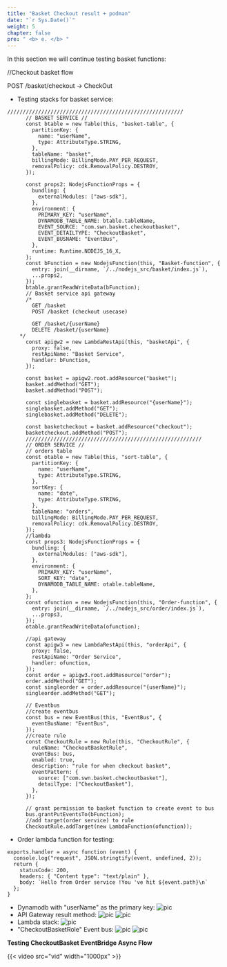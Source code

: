 ```yaml
---
title: "Basket Checkout result + podman"
date: "`r Sys.Date()`"
weight: 5
chapter: false
pre: " <b> e. </b> "
---
```


In this section we will  continue testing basket functions: 

//Checkout basket flow

  POST /basket/checkout -> CheckOut

- Testing stacks for basket service: 
```
/////////////////////////////////////////////////////////
      // BASKET SERVICE //
      const btable = new Table(this, "basket-table", {
        partitionKey: {
          name: "userName",
          type: AttributeType.STRING,
        },
        tableName: "basket",
        billingMode: BillingMode.PAY_PER_REQUEST,
        removalPolicy: cdk.RemovalPolicy.DESTROY,
      });

      const props2: NodejsFunctionProps = {
        bundling: {
          externalModules: ["aws-sdk"],
        },
        environment: {
          PRIMARY_KEY: "userName",
          DYNAMODB_TABLE_NAME: btable.tableName,
          EVENT_SOURCE: "com.swn.basket.checkoutbasket",
          EVENT_DETAILTYPE: "CheckoutBasket",
          EVENT_BUSNAME: "EventBus",
        },
        runtime: Runtime.NODEJS_16_X,
      };
      const bFunction = new NodejsFunction(this, "Basket-function", {
        entry: join(__dirname, `/../nodejs_src/basket/index.js`),
        ...props2,
      });
      btable.grantReadWriteData(bFunction);
      // Basket service api gateway
      /*
        GET /basket
        POST /basket (checkout usecase)

        GET /basket/{userName}
        DELETE /basket/{userName}
    */
      const apigw2 = new LambdaRestApi(this, "basketApi", {
        proxy: false,
        restApiName: "Basket Service",
        handler: bFunction,
      });

      const basket = apigw2.root.addResource("basket");
      basket.addMethod("GET");
      basket.addMethod("POST");

      const singlebasket = basket.addResource("{userName}");
      singlebasket.addMethod("GET");
      singlebasket.addMethod("DELETE");

      const basketcheckout = basket.addResource("checkout");
      basketcheckout.addMethod("POST");
      /////////////////////////////////////////////////////////
      // ORDER SERVICE //
      // orders table
      const otable = new Table(this, "sort-table", {
        partitionKey: {
          name: "userName",
          type: AttributeType.STRING,
        },
        sortKey: {
          name: "date",
          type: AttributeType.STRING,
        },
        tableName: "orders",
        billingMode: BillingMode.PAY_PER_REQUEST,
        removalPolicy: cdk.RemovalPolicy.DESTROY,
      });
      //lambda
      const props3: NodejsFunctionProps = {
        bundling: {
          externalModules: ["aws-sdk"],
        },
        environment: {
          PRIMARY_KEY: "userName",
          SORT_KEY: "date",
          DYNAMODB_TABLE_NAME: otable.tableName,
        },
      };
      const ofunction = new NodejsFunction(this, "Order-function", {
        entry: join(__dirname, `/../nodejs_src/order/index.js`),
        ...props3,
      });
      otable.grantReadWriteData(ofunction);

      //api gateway
      const apigw3 = new LambdaRestApi(this, "orderApi", {
        proxy: false,
        restApiName: "Order Service",
        handler: ofunction,
      });
      const order = apigw3.root.addResource("order");
      order.addMethod("GET");
      const singleorder = order.addResource("{userName}");
      singleorder.addMethod("GET");

      // Eventbus
      //create eventbus
      const bus = new EventBus(this, "EventBus", {
        eventBusName: "EventBus",
      });
      //create rule
      const CheckoutRule = new Rule(this, "CheckoutRule", {
        ruleName: "CheckoutBasketRule",
        eventBus: bus,
        enabled: true,
        description: "rule for when checkout basket",
        eventPattern: {
          source: ["com.swn.basket.checkoutbasket"],
          detailType: ["CheckoutBasket"],
        },
      });
      
      // grant permission to basket function to create event to bus
      bus.grantPutEventsTo(bFunction);
      //add target(order service) to rule
      CheckoutRule.addTarget(new LambdaFunction(ofunction));
```

- Order lambda function for testing: 
```
exports.handler = async function (event) {
  console.log("request", JSON.stringtify(event, undefined, 2));
  return {
    statusCode: 200,
    headers: { "Content type": "text/plain" },
    body: `Hello from Order service !You 've hit ${event.path}\n`
  };
}

```
- Dynamodb with "userName" as the primary key:
![pic](/FCJ2024-Mission2/images/4-order/dynamodb.png)
- API Gateway result method:
![pic](/FCJ2024-Mission2/images/4-order/apigw.png)
![pic](/FCJ2024-Mission2/images/4-order/apigwb.png)
- Lambda stack:
![pic](/FCJ2024-Mission2/images/4-order/lambda1.png)
- "CheckoutBasketRole" Event bus:
![pic](/FCJ2024-Mission2/images/4-order/eventbus.png)
![pic](/FCJ2024-Mission2/images/4-order/eventbus2.png)

**Testing CheckoutBasket EventBridge Async Flow**

{{< video src="vid" width="1000px" >}}